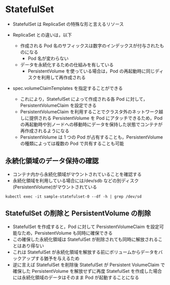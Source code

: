 # StatefulSet

- StatefulSet は ReplicaSet の特殊な形と言えるリソース
- ReplicaSet との違いは，以下

  - 作成される Pod 名のサフィックスは数字のインデックスが付与されたものになる
    - Pod 名が変わらない
  - データを永続化するための仕組みを有している
    - PersistentVolume を使っている場合は，Pod の再起動時に同じディスクを利用して再作成される

- spec.volumeClaimTemplates を指定することができる
  - これにより，StatefulSet によって作成される各 Pod に対して，PersistentVolumeClaim を設定できる
  - PersistentVolumeClaim を利用することでクラスタ外のネットワーク越しに提供される PersistentVolume を Pod にアタッチできるため，Pod の再起動時や別ノードへの移動時にデータを保持した状態でコンテナが再作成されるようになる
  - PersistentVolume は 1 つの Pod が占有することも，PersistentVolume の種類によっては複数の Pod で共有することも可能

## 永続化領域のデータ保持の確認

- コンテナ内から永続化領域がマウントされていることを確認する
- 永続化領域を利用している場合には/dev/sdb などの別ディスク(PersistentVolume)がマウントされている

```
kubectl exec -it sample-statefulset-0 --df -h | grep /dev/sd
```

## StatefulSet の削除と PersistentVolume の削除

- StatefulSet を作成すると，Pod に対して PersistentVolumeClaim を設定可能なため，PersistentVolume も同時に確保できる
- この確保した永続化領域は StatefulSet が削除されても同時に解放されることはあり得ない
- これは StatefulSet が永続化領域を解放する前にボリュームからデータをバックアップする猶予を与えるため
- 逆に言えば StatefulSet を削除後 StatefulSet が Persistent VolumeClaim で確保した PersistentVolume を解放せずに再度 StatefulSet を作成した場合には永続化領域のデータはそのまま Pod が起動することになる
